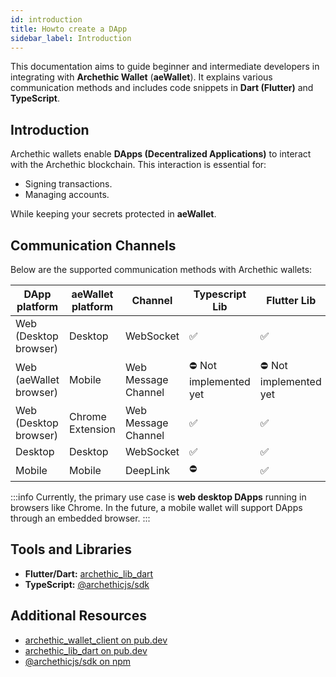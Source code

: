 ```yaml
---
id: introduction
title: Howto create a DApp
sidebar_label: Introduction
---
```



This documentation aims to guide beginner and intermediate developers in integrating with **Archethic Wallet** (**aeWallet**). It explains various communication methods and includes code snippets in **Dart (Flutter)** and **TypeScript**.


## Introduction

Archethic wallets enable **DApps (Decentralized Applications)** to interact with the Archethic blockchain. This interaction is essential for:

- Signing transactions.
- Managing accounts.

While keeping your secrets protected in **aeWallet**.


## Communication Channels

Below are the supported communication methods with Archethic wallets:

| **DApp platform**         | **aeWallet platform**     | **Channel**                   | **Typescript Lib**    | **Flutter Lib**       |
|---------------------------|---------------------------|-------------------------------|-----------------------|-----------------------|
| Web (Desktop browser)     | Desktop                   | WebSocket                     | ✅                    | ✅                     |
| Web (aeWallet browser)    | Mobile                    | Web Message Channel           | ⛔️ Not implemented yet| ⛔️ Not implemented yet |
| Web (Desktop browser)     | Chrome Extension          | Web Message Channel           | ✅                    | ✅                     |
| Desktop                   | Desktop                   | WebSocket                     | ✅                    | ✅                     |
| Mobile                    | Mobile                    | DeepLink                      | ⛔️                    | ✅                     |


:::info
Currently, the primary use case is **web desktop DApps** running in browsers like Chrome. In the future, a mobile wallet will support DApps through an embedded browser.
:::



## Tools and Libraries

- **Flutter/Dart:** [archethic_lib_dart](https://pub.dev/packages/archethic_lib_dart)
- **TypeScript:** [@archethicjs/sdk](https://www.npmjs.com/package/@archethicjs/sdk)


## Additional Resources

- [archethic_wallet_client on pub.dev](https://pub.dev/packages/archethic_wallet_client)
- [archethic_lib_dart on pub.dev](https://pub.dev/packages/archethic_lib_dart)
- [@archethicjs/sdk on npm](https://www.npmjs.com/package/@archethicjs/sdk)

